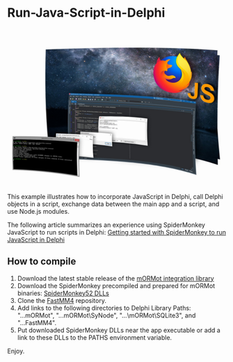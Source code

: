 # Run-Java-Script-in-Delphi

<img align="left" src="Images\spider-monkey-fb.jpg"/>

This example illustrates how to incorporate JavaScript in Delphi, call Delphi objects in a script, exchange data between the main app and a script, and use Node.js modules.

The following article summarizes an experience using SpiderMonkey JavaScript to run scripts in Delphi: [Getting started with SpiderMonkey to run JavaScript in Delphi](https://www.clevercomponents.com/articles/article053/)

## How to compile

1. Download the latest stable release of the [mORMot integration library](https://github.com/synopse/mORMot)
2. Download the SpiderMonkey precompiled and prepared for mORMot binaries: [SpiderMonkey52 DLLs](https://github.com/synopse/mORMot/blob/master/SyNode/README.md)
3. Clone the [FastMM4](https://github.com/pleriche/FastMM4) repository.
4. Add links to the following directories to Delphi Library Paths: "...mORMot\", "...mORMot\SyNode\", "...\mORMot\SQLite3\", and "...FastMM4\".
5. Put downloaded SpiderMonkey DLLs near the app executable or add a link to these DLLs to the PATHS environment variable.

Enjoy.
